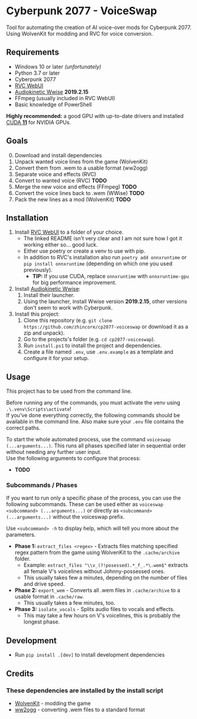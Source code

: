 # Cyberpunk 2077 - VoiceSwap

Tool for automating the creation of AI voice-over mods for Cyberpunk 2077.  
Using WolvenKit for modding and RVC for voice conversion.

## Requirements

- Windows 10 or later _(unfortunately)_
- Python 3.7 or later
- Cyberpunk 2077
- [RVC WebUI](https://github.com/RVC-Project/Retrieval-based-Voice-Conversion-WebUI/blob/main/docs/en/README.en.md)
- [Audiokinetic Wwise](https://www.audiokinetic.com/en/products/wwise) **2019.2.15**
- FFmpeg (usually included in RVC WebUI)
- Basic knowledge of PowerShell

**Highly recommended:** a good GPU with up-to-date drivers and installed [CUDA **11**](https://developer.nvidia.com/cuda-11-8-0-download-archive) for NVIDIA GPUs.

## Goals

0. Download and install dependencies
1. Unpack wanted voice lines from the game (WolvenKit)
2. Convert them from .wem to a usable format (ww2ogg)
3. Separate voice and effects (RVC)
4. Convert to wanted voice (RVC) **TODO**
5. Merge the new voice and effects (FFmpeg) **TODO**
6. Convert the voice lines back to .wem (WWise) **TODO**
7. Pack the new lines as a mod (WolvenKit) **TODO**

## Installation

1. Install [RVC WebUI](https://github.com/RVC-Project/Retrieval-based-Voice-Conversion-WebUI/blob/main/docs/en/README.en.md) to a folder of your choice.
   - The linked README isn't very clear and I am not sure how I got it working either so... good luck.
   - Either use poetry or create a venv to use with pip.
   - In addition to RVC's installation also run `poetry add onnxruntime` or `pip install onnxruntime` (depending on which one you used previously).
     - **TIP:** If you use CUDA, replace `onnxruntime` with `onnxruntime-gpu` for big performance improvement.
2. Install [Audiokinetic Wwise](https://www.audiokinetic.com/en/products/wwise):
   1. Install their launcher.
   2. Using the launcher, install Wwise version **2019.2.15**, other versions don't seem to work with Cyberpunk.
3. Install this project:
   1. Clone this repository (e.g. `git clone https://github.com/zhincore/cp2077-voiceswap` or download it as a zip and unpack).
   2. Go to the projects's folder (e.g. `cd cp2077-voiceswap`).
   3. Run `install.ps1` to install the project and dependencies.
   4. Create a file named `.env`, use `.env.example` as a template and configure it for your setup.

## Usage

This project has to be used from the command line.

Before running any of the commands, you must activate the venv using `.\.venv\Scripts\activate`!  
If you've done everything correctly, the following commands should be available in the command line.
Also make sure your `.env` file contains the correct paths.

To start the whole automated process, use the command `voiceswap (...arguments...)`.
This runs all phases specified later in sequential order without needing any further user input.  
Use the following arguments to configure that process:

- **TODO**

### Subcommands / Phases

If you want to run only a specific phase of the process, you can use the following subcommands.
These can be used either as `voiceswap <subcommand> (...arguments...)` or directly as `<subcommand> (...arguments...)` without the voiceswap prefix.

Use `<subcommand> -h` to display help, which will tell you more about the parameters.

- **Phase 1:** `extract_files <regex>` - Extracts files matching specified regex pattern from the game using WolvenKit to the `.cache/archive` folder.
  - Example: `extract_files "\\v_(?!posessed).*_f_.*\.wem$"` extracts all female V's voicelines without Johnny-possessed ones.
  - This usually takes few a minutes, depending on the number of files and drive speed.
- **Phase 2:** `export_wem` - Converts all .wem files in `.cache/archive` to a usable format in `.cache/raw`.
  - This usually takes a few minutes, too.
- **Phase 3:** `isolate_vocals` - Splits audio files to vocals and effects.
  - This may take a few hours on V's voicelines, this is probably the longest phase.

## Development

- Run `pip install .[dev]` to install development dependencies

## Credits

### These dependencies are installed by the install script

- [WolvenKit](https://github.com/WolvenKit/WolvenKit) - modding the game
- [ww2ogg](https://github.com/hcs64/ww2ogg) - converting .wem files to a standard format
